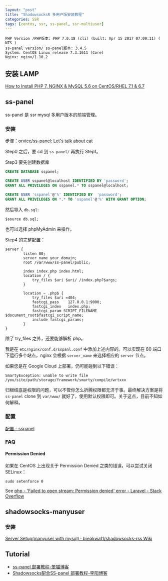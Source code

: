 ```yaml
---
layout: "post"
title: "ShadowsocksR 多用户版安装教程"
categories: SSR
tags: [centos, ssr, ss-panel, ssr-multiuser]
---
```


```
PHP Version /PHP版本: PHP 7.0.18 (cli) (built: Apr 15 2017 07:09:11) ( NTS )
ss-panel version/ ss-panel版本: 3.4.5
System: CentOS Linux release 7.3.1611 (Core)
Nginx: nginx/1.10.2
```

## 安装 LAMP

[How to Install PHP 7, NGINX & MySQL 5.6 on CentOS/RHEL 7.1 & 6.7](http://blog.inching.org/PHP/2017-05-01-centos7-nginx-lamp.html)

## ss-panel

ss-panel 是 ssr mysql 多用户版本的前端管理。

### 安装

步骤：[orvice/ss-panel: Let's talk about cat](https://github.com/orvice/ss-panel)

Step0 之后，要 cd 到 `ss-panel/` 再执行 Step1。 

Step3 要先创建数据库

```sql
CREATE DATABASE sspanel;

CREATE USER sspanel@localhost IDENTIFIED BY 'password';
GRANT ALL PRIVILEGES ON sspanel.* TO sspanel@localhost;

CREATE USER 'sspanel'@'%' IDENTIFIED BY  'password';
GRANT ALL PRIVILEGES ON *.* TO 'sspanel'@'%' WITH GRANT OPTION;
```

然后导入 `db.sql`:

```
$source db.sql;
```

也可以选择 phpMyAdmin 来操作。

Step4 的完整配置：

```
server {
        listen 80;
        server_name your_domain;
        root /var/www/ss-panel/public;

        index index.php index.html;
        location / {
            try_files $uri $uri/ /index.php?$args;
        }

        location ~ .php$ {
            try_files $uri =404;
            fastcgi_pass    127.0.0.1:9000;
            fastcgi_index   index.php;
            fastcgi_param SCRIPT_FILENAME $document_root$fastcgi_script_name;
            include fastcgi_params;
        }
}
```

除了 try_files 之外，还要能够解析 php。

我是在 `etc/nginx/conf.d/sspanl.conf` 中添加上述内容的。可以实现在 80 端口下运行多个站点，nginx 会根据 `server_name` 来选择相应的 `server` 节点。

如果您是在 Google Cloud 上部署，仍可能碰到以下错误：

```
SmartyException: unable to write file /you/site/path/storage/framework/smarty/compile/wrtxxx
```

归根结底是权限的问题，可以不管你怎么折腾权限都无济于事。最终解决方案是将 `ss-panel` clone 到 `var/www/` 就好了，使用默认权限即可。关于这点，目前不知如何解释。

### 配置

[配置 - sspanel](https://sspanel.xyz/docs/intro/config) 

### FAQ

#### Permission Denied

如果在 CentOS 上出现关于 Permission Denied 之类的错误，可以尝试关闭 SELinux：

```
sudo setenforce 0
```

See [php - 'Failed to open stream: Permission denied' error - Laravel - Stack Overflow](http://stackoverflow.com/questions/23540083/failed-to-open-stream-permission-denied-error-laravel)

## shadowsocks-manyuser

### 安装

[Server Setup(manyuser with mysql) · breakwa11/shadowsocks-rss Wiki](https://github.com/breakwa11/shadowsocks-rss/wiki/Server-Setup(manyuser-with-mysql))

## Tutorial

- [ss-panel 部署教程-笨猫博客](https://www.nbmao.com/archives/2571)
- [Shadowsocks配合SS-panel 部署教程-李阳博客](https://blog.liyang.io/441.html)